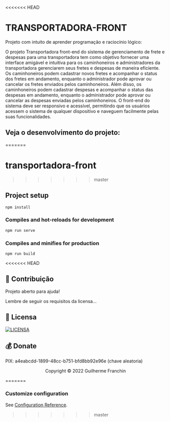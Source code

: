 <<<<<<< HEAD
# TRANSPORTADORA-FRONT

Projeto com intuito de aprender programação e raciocínio lógico:

O projeto Transportadora front-end do sistema de gerenciamento de frete e despesas para uma transportadora tem como objetivo fornecer uma interface amigável e intuitiva para os caminhoneiros e administradores da transportadora gerenciarem seus fretes e despesas de maneira eficiente. Os caminhoneiros podem cadastrar novos fretes e acompanhar o status dos fretes em andamento, enquanto o administrador pode aprovar ou cancelar os fretes enviados pelos caminhoneiros. Além disso, os caminhoneiros podem cadastrar despesas e acompanhar o status das despesas em andamento, enquanto o administrador pode aprovar ou cancelar as despesas enviadas pelos caminhoneiros. O front-end do sistema deve ser responsivo e acessível, permitindo que os usuários acessem o sistema de qualquer dispositivo e naveguem facilmente pelas suas funcionalidades.

## Veja o desenvolvimento do projeto:
=======
# transportadora-front

>>>>>>> master
## Project setup
```
npm install
```

### Compiles and hot-reloads for development
```
npm run serve
```

### Compiles and minifies for production
```
npm run build
```
<<<<<<< HEAD
## 🤝 Contribuição

Projeto aberto para ajuda!

Lembre de seguir os requisitos da licensa...

## 🔖 Licensa
[![LICENSA](https://img.shields.io/badge/Custom_GPL_3.0-E58080?style=for-the-badge&logo=bookstack&logoColor=white)](/LICENSE)

## 💰 Donate
PIX: a4eabcdd-1899-48cc-b751-bfd8bb92e96e (chave aleatoria)

<p align="center">Copyright © 2022 Guilherme Franchin</p>
=======

### Customize configuration
See [Configuration Reference](https://cli.vuejs.org/config/).
>>>>>>> master
